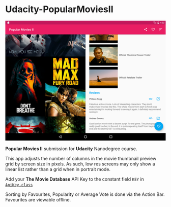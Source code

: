 # Udacity-PopularMoviesII

![alt text](https://github.com/PPartisan/Udacity-PopularMoviesII/blob/master/Screenshots/screenshot_001.png "Logo Title Text 1")

**Popular Movies II** submission for **Udacity** Nanodegree course.

This app adjusts the number of columns in the movie thumbnail preview grid by screen size in pixels. As such, low res screens may only show a linear list rather than a grid when in portrait mode.

Add your **The Movie Database** API Key to the constant field `KEY` in [`ApiKey.class`](https://github.com/PPartisan/Udacity-PopularMoviesI/blob/master/app/src/main/java/com/github/ppartisan/popularmoviesi/ApiKey.java)

Sorting by Favourites, Popularity or Average Vote is done via the Action Bar. Favourites are viewable offline.
